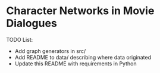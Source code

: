 # Character Networks in Movie Dialogues

TODO List:
* Add graph generators in src/
* Add README to data/ describing where data originated
* Update this README with requirements in Python


